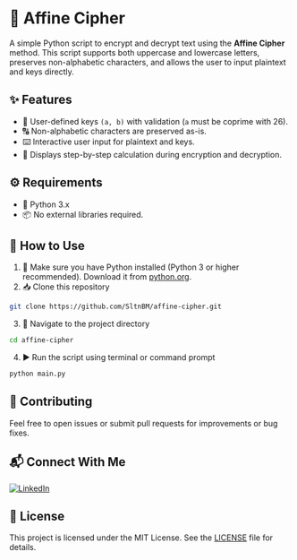 # 🔐 Affine Cipher
A simple Python script to encrypt and decrypt text using the **Affine Cipher** method.
This script supports both uppercase and lowercase letters, preserves non-alphabetic characters, and allows the user to input plaintext and keys directly.

## ✨ Features
- 🔑 User-defined keys `(a, b)` with validation (`a` must be coprime with 26).
- 🔠 Non-alphabetic characters are preserved as-is.
- ⌨️ Interactive user input for plaintext and keys.
- 🧮 Displays step-by-step calculation during encryption and decryption.

## ⚙️ Requirements
- 🐍 Python 3.x
- 📦 No external libraries required.

## 🚀 How to Use
1. 🐍 Make sure you have Python installed (Python 3 or higher recommended). Download it from [python.org](https://www.python.org/downloads/).
2. 📥 Clone this repository
```bash
git clone https://github.com/SltnBM/affine-cipher.git
```
3. 📂 Navigate to the project directory
```bash
cd affine-cipher
```
4. ▶️ Run the script using terminal or command prompt
```bash
python main.py
```

## 🤝 Contributing
Feel free to open issues or submit pull requests for improvements or bug fixes.

## 📬 Connect With Me
[![LinkedIn](https://img.shields.io/badge/LinkedIn-Sultan%20Badra-blue?logo=linkedin\&logoColor=white\&style=flat-square)](https://www.linkedin.com/in/sultan-badra)

## 📄 License
This project is licensed under the MIT License. See the [LICENSE](./LICENSE) file for details.
